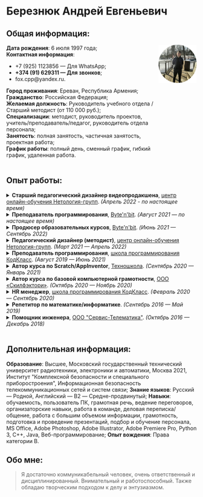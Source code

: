 <h1> Березнюк Андрей Евгеньевич</h1>

<h2>Общая информация:</h2>
<div style="display:flex">
  <div style="display:block">
    <div><b>Дата рождения</b>: 6 июля 1997 года;</div>
    <div>
      <b>Контактная информация</b>:
      <ul>
        <li>+7 (925) 1123856 — Для WhatsApp;</li>
        <li><b>+374 (91) 629311 — Для звонков</b>;</li>
        <li>fox.cpp@yandex.ru.</li>
      </ul>
    </div>
    <div><b>Город проживания</b>: Ереван, Республика Армения;</div>
    <div><b>Гражданство</b>: Российская Федерация;</div> 
    <div><b>Желаемая должность</b>: Руководитель учебного отдела / Старший методист (от 110 000 руб.);</div>
    <div><b>Специализации</b>: методист, руководитель проектов, учитель/преподаватель/педагог, руководитель отдела персонала;</div>
    <div><b>Занятость</b>: полная занятость, частичная занятость, проектная работа;</div>
    <div><b>График работы</b>: полный день, сменный график, гибкий график, удаленная работа.</div>
  </div>
  <img src="photo.png" alt="photo" width="20%" height="20%">
</div>

<br/>

<h2>Опыт работы:</h2>
<details>
  <summary><b>Старший педагогический дизайнер видеопродакшена</b>, <a href="netology-group.ru/">центр онлайн-обучения Нетология-групп</a>. <i>(Апрель 2022 - по настоящее время)</i></summary> 
  <ol>
    <li>Планирование и контроль разработки и съемки образовательного контента;</li> 
    <li>Планирование и распределение бюджета;</li>
    <li>Координация и организация рабочего процесса команды;</li>
    <li>Автоматизация и оптимизация рабочих процессов;</li>
    <li>Организация взаимодействия команды с другими участниками производственного процесса;</li>
    <li>Разработка образовательной траектории;</li>
    <li>Разработка заданий разного формата согласно методическим целям по курсам;</li>
    <li>Планирование и организация съемок курса, контроль монтажа;</li>
    <li>Внедрение продукта и его поддержка;</li>
    <li>Анализ метрик и мониторинг состояния курса.</li>
  </ol>
</details>

<details>
  <summary><b>Преподаватель программирования</b>,  <a href="www.bytenbit.ru/">Byte'n'bit</a>. <i>(Август 2021 — по настоящее время)</i></summary>
  <ol>
    <li>Проведение онлайн-занятий для учащихся 6-10 классов;</li>
    <li>Проведение открытых уроков для учащихся 6-10 классов и их родителей;</li>
    <li>Контроль знаний учеников;</li>
    <li>Коммуникация с учащимися и их родителями в оффлайн и онлайн форматах.</li>
  </ol>
</details>

<details>
  <summary><b>Продюсер образовательных курсов</b>,  <a href=www.bytenbit.ru/>Byte'n'bit</a>. <i>(Июнь 2021 — Сентябрь 2022)</i></summary>
  <ol>
    <li>Исследование целевой аудитории, анализ конкурентов;</li>
    <li>Формирование перечня ожидаемых результатов обучения по образовательным программам;</li>
    <li>Проектирование программы курса вместе с экспертами;</li>
    <li>Организация/контроль/консультация испольнителей в процессе разработки материалов и съемок образовательного контента;</li>
    <li>Помощь в написании текстов для представления курсов аудитории.</li>
  </ol>
</details>

<details>
  <summary><b>Педагогический дизайнер (методист)</b>,  <a href=netology-group.ru/>центр онлайн-обучения Нетология-групп</a>. <i>(Март 2021 — Апрель 2022)</i></summary>
  <ol>
    <li>Разработка образовательной траектории;</li>
    <li>Разработка заданий разного формата согласно методическим целям по курсам;</li>
    <li>Планирование и организация съемок курса, контроль монтажа;</li>
    <li>Внедрение продукта и его поддержка;</li>
    <li>Анализ метрик и мониторинг состояния курса.</li>
  </ol>
</details>

<details>
  <summary><b>Преподаватель программирования</b>,  <a href=code-class.ru/>школа программирования КодКласс</a>. <i>(Август 2019 — Июнь 2021)</i></summary>
  <ol>
    <li>Проведение занятий для учащихся 1-9 классов по Scratch / Stencyl / AppInventor / Python / Java / Unity C# / WEB / Blender / С++ / UE4;</li>
    <li>Проведение открытых уроков для учащихся 1-9 классов и их родителей;</li>
    <li>Ответственность за компьютерный класс;</li>
    <li>Помощь в техническом обеспечении спец.уроков;</li>
    <li>Контроль знаний учеников;</li>
    <li>Коммуникация с учащимися и их родителями в оффлайн и онлайн форматах.</li>
  </ol>
</details>

<details>
  <summary><b>Автор курса по Scratch/AppInventor</b>,  <a href=technoschool.club/>Техношкола</a>. <i>(Сентябрь 2020 — Январь 2021)</i></summary>
  <ol>
    <li>Разработка плана занятий курса;</li>
    <li>Создание презентаций и их последующее оформление;</li>
    <li>Разработка учебных материалов.</li>
  </ol>
</details>

<details>
  <summary><b>Автор курса по базовой компьютерной грамотности</b>,  <a href=skillfactory.ru/>ООО «Скилфэктори»</a>. <i>(Октябрь 2020 — Ноябрь 2020)</i></summary>
  <ol>
    <li>Создание презентаций и их последующее оформление;</li>
    <li>Создание сценариев видеороликов;</li>
    <li>Запись занятий по выполненным презентациям.</li>
  </ol>
</details>

<details>
  <summary><b>HR менеджер</b>,  <a href=code-class.ru/>школа программирования КодКласс</a>. <i>(Февраль 2020 — Сентябрь 2020)</i></summary>
  <ol>
    <li>Осуществление подбора преподавателей программирования;</li>
    <li>Осуществление обучения/дообучения преподавателей программирования;</li>
    <li>Разработка учебно-методических материалов (системы) для обучения преподавателей;</li>
    <li>Обучение руководителей филиалов данной сети школ программирования;</li>
    <li>Разрешение конфликтных ситуаций среди преподавателей и руководителей филиалов;</li>
    <li>Проведение симуляций с кандидатами в преподаватели.</li>
  </ol>
</details>

<details>
  <summary><b>Репетитор по математике/информатике</b>. <i>(Сентябрь 2016 — Май 2019)</i></summary>
  <ol>
    <li>Проведение занятий для учащихся 6-9 классов.</li>
  </ol>
</details>

<details>
  <summary><b>Помощник инженера</b>,  <a href=www.s-telematics.ru/>ООО "Сервис-Телематика"</a>. <i>(Октябрь 2016 — Декабрь 2018)</i></summary>
  <ol>
    <li>Выполнение правок по чертежам технологических изделий;</li>
    <li>Создание/доработка технической документации.</li>
  </ol>
</details>

<br/>

<h2>Дополнительная информация:</h2>
<b>Образование</b>: Высшее, Московский государственный технический университет радиотехники, электроники и автоматики, Москва 2021,
Институт "Комплексной безопасности и специального приборостроения", Информационная безопасность телекоммуникационных сетей и систем связи;  
<b>Знание языков</b>: Русский — Родной, Английский — B2 — Средне-продвинутый;  
<b>Навыки</b>: обучаемость, пользователь ПК, грамотная речь, ведение переговоров, организаторские навыки, работа в команде, деловая переписка/общение, работа с большим объемом информации, грамотность, подготовка и проведение презентаций, подбор и обучение персонала, MS Office, Adobe Photoshop, Adobe Illustrator, Adobe Premiere Pro, Python 3, C++, Java, Веб-программирование;  
<b>Опыт вождения</b>: Права категории B.  

<br/>

<h2>Обо мне:</h2>
<blockquote>
  <p>Я достаточно коммуникабельный человек, очень ответственный и дисциплинированный. Внимательный и работоспособный. Также обладаю творческим подходом к делу и энтузиазмом.</p>
</blockquote>
